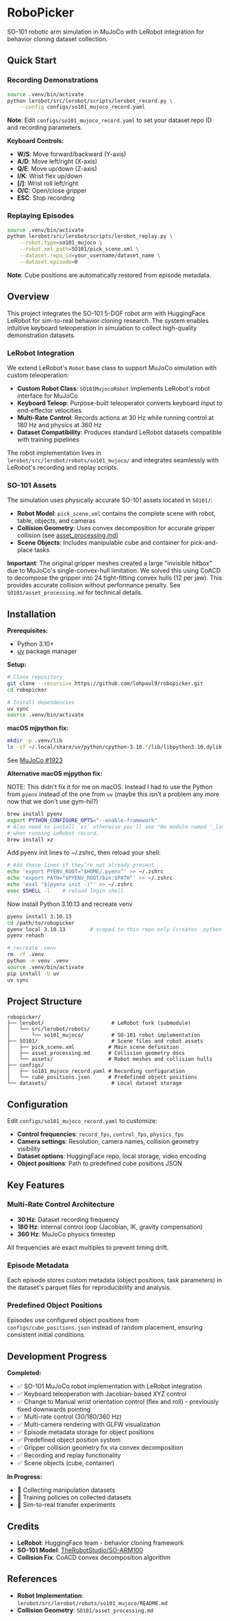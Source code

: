 # RoboPicker

SO-101 robotic arm simulation in MuJoCo with LeRobot integration for behavior cloning dataset collection.

## Quick Start

### Recording Demonstrations

```bash
source .venv/bin/activate
python lerobot/src/lerobot/scripts/lerobot_record.py \
    --config configs/so101_mujoco_record.yaml
```

**Note**: Edit `configs/so101_mujoco_record.yaml` to set your dataset repo ID and recording parameters.

**Keyboard Controls:**
- **W/S**: Move forward/backward (Y-axis)
- **A/D**: Move left/right (X-axis)
- **Q/E**: Move up/down (Z-axis)
- **I/K**: Wrist flex up/down
- **[/]**: Wrist roll left/right
- **O/C**: Open/close gripper
- **ESC**: Stop recording

### Replaying Episodes

```bash
source .venv/bin/activate
python lerobot/src/lerobot/scripts/lerobot_replay.py \
    --robot.type=so101_mujoco \
    --robot.xml_path=SO101/pick_scene.xml \
    --dataset.repo_id=your_username/dataset_name \
    --dataset.episode=0
```

**Note**: Cube positions are automatically restored from episode metadata.

## Overview

This project integrates the SO-101 5-DOF robot arm with HuggingFace LeRobot for sim-to-real behavior cloning research. The system enables intuitive keyboard teleoperation in simulation to collect high-quality demonstration datasets.

### LeRobot Integration

We extend LeRobot's `Robot` base class to support MuJoCo simulation with custom teleoperation:

- **Custom Robot Class**: `SO101MujocoRobot` implements LeRobot's robot interface for MuJoCo
- **Keyboard Teleop**: Purpose-built teleoperator converts keyboard input to end-effector velocities
- **Multi-Rate Control**: Records actions at 30 Hz while running control at 180 Hz and physics at 360 Hz
- **Dataset Compatibility**: Produces standard LeRobot datasets compatible with training pipelines

The robot implementation lives in `lerobot/src/lerobot/robots/so101_mujoco/` and integrates seamlessly with LeRobot's recording and replay scripts.

### SO-101 Assets

The simulation uses physically accurate SO-101 assets located in `SO101/`:

- **Robot Model**: `pick_scene.xml` contains the complete scene with robot, table, objects, and cameras
- **Collision Geometry**: Uses convex decomposition for accurate gripper collision (see [asset_processing.md](SO101/asset_processing.md))
- **Scene Objects**: Includes manipulable cube and container for pick-and-place tasks

**Important**: The original gripper meshes created a large "invisible hitbox" due to MuJoCo's single-convex-hull limitation. We solved this using CoACD to decompose the gripper into 24 tight-fitting convex hulls (12 per jaw). This provides accurate collision without performance penalty. See `SO101/asset_processing.md` for technical details.

## Installation

**Prerequisites:**
- Python 3.10+
- [uv](https://github.com/astral-sh/uv) package manager

**Setup:**
```bash
# Clone repository
git clone --recursive https://github.com/lohpaul9/robopicker.git
cd robopicker

# Install dependencies
uv sync
source .venv/bin/activate
```

**macOS mjpython fix:**
```bash
mkdir -p .venv/lib
ln -sf ~/.local/share/uv/python/cpython-3.10.*/lib/libpython3.10.dylib .venv/lib/
```
See [MuJoCo #1923](https://github.com/google-deepmind/mujoco/issues/1923)

**Alternative macOS mjpython fix:**

NOTE: This didn't fix it for me on macOS. Instead I had to use the Python from `pyenv` instead of the one from `uv`
(maybe this isn't a problem any more now that we don't use gym-hil?)
```bash
brew install pyenv
export PYTHON_CONFIGURE_OPTS="--enable-framework"
# Also need to install `xz` otherwise you'll see "No module named '_lzma'" error
# when running LeRobot record.
brew install xz
```

Add pyenv init lines to ~/.zshrc, then reload your shell:
```bash
# Add these lines if they’re not already present
echo 'export PYENV_ROOT="$HOME/.pyenv"' >> ~/.zshrc
echo 'export PATH="$PYENV_ROOT/bin:$PATH"' >> ~/.zshrc
echo 'eval "$(pyenv init -)"' >> ~/.zshrc
exec $SHELL -l    # reload login shell
```

Now install Python 3.10.13 and recreate venv
```bash
pyenv install 3.10.13
cd /path/to/robopicker
pyenv local 3.10.13        # scoped to this repo only (creates .python-version)
pyenv rehash

# recreate .venv
rm -rf .venv
python -m venv .venv
source .venv/bin/activate
pip install -U uv
uv sync
```

## Project Structure

```
robopicker/
├── lerobot/                      # LeRobot fork (submodule)
│   └── src/lerobot/robots/
│       └── so101_mujoco/         # SO-101 robot implementation
├── SO101/                        # Scene files and robot assets
│   ├── pick_scene.xml           # Main scene definition
│   ├── asset_processing.md      # Collision geometry docs
│   └── assets/                  # Robot meshes and collision hulls
├── configs/
│   ├── so101_mujoco_record.yaml # Recording configuration
│   └── cube_positions.json      # Predefined object positions
└── datasets/                     # Local dataset storage
```

## Configuration

Edit `configs/so101_mujoco_record.yaml` to customize:

- **Control frequencies**: `record_fps`, `control_fps`, `physics_fps`
- **Camera settings**: Resolution, camera names, collision geometry visibility
- **Dataset options**: HuggingFace repo, local storage, video encoding
- **Object positions**: Path to predefined cube positions JSON

## Key Features

### Multi-Rate Control Architecture
- **30 Hz**: Dataset recording frequency
- **180 Hz**: Internal control loop (Jacobian, IK, gravity compensation)
- **360 Hz**: MuJoCo physics timestep

All frequencies are exact multiples to prevent timing drift.

### Episode Metadata
Each episode stores custom metadata (object positions, task parameters) in the dataset's parquet files for reproducibility and analysis.

### Predefined Object Positions
Episodes use configured object positions from `configs/cube_positions.json` instead of random placement, ensuring consistent initial conditions.

## Development Progress

**Completed:**
- ✅ SO-101 MuJoCo robot implementation with LeRobot integration
- ✅ Keyboard teleoperation with Jacobian-based XYZ control
- ✅ Change to Manual wrist orientation control (flex and roll) - previously fixed downwards pointing
- ✅ Multi-rate control (30/180/360 Hz)
- ✅ Multi-camera rendering with GLFW visualization
- ✅ Episode metadata storage for object positions
- ✅ Predefined object position system
- ✅ Gripper collision geometry fix via convex decomposition
- ✅ Recording and replay functionality
- ✅ Scene objects (cube, container)

**In Progress:**
- 🔄 Collecting manipulation datasets
- 🔄 Training policies on collected datasets
- 🔄 Sim-to-real transfer experiments

## Credits

- **LeRobot**: HuggingFace team - behavior cloning framework
- **SO-101 Model**: [TheRobotStudio/SO-ARM100](https://github.com/TheRobotStudio/SO-ARM100)
- **Collision Fix**: CoACD convex decomposition algorithm

## References

- **Robot Implementation**: `lerobot/src/lerobot/robots/so101_mujoco/README.md`
- **Collision Geometry**: `SO101/asset_processing.md`
